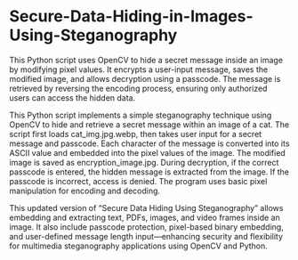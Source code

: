 # Secure-Data-Hiding-in-Images-Using-Steganography
This Python script uses OpenCV to hide a secret message inside an image by modifying pixel values. It encrypts a user-input message, saves the modified image, and allows decryption using a passcode. The message is retrieved by reversing the encoding process, ensuring only authorized users can access the hidden data.

This Python script implements a simple steganography technique using OpenCV to hide and retrieve a secret message within an image of a cat. The script first loads cat_img.jpg.webp, then takes user input for a secret message and passcode. Each character of the message is converted into its ASCII value and embedded into the pixel values of the image. The modified image is saved as encryption_image.jpg. During decryption, if the correct passcode is entered, the hidden message is extracted from the image. If the passcode is incorrect, access is denied. The program uses basic pixel manipulation for encoding and decoding.

This updated version of “Secure Data Hiding Using Steganography” allows embedding and extracting text, PDFs, images, and video frames inside an image. It also include passcode protection, pixel-based binary embedding, and user-defined message length input—enhancing security and flexibility for multimedia steganography applications using OpenCV and Python.
